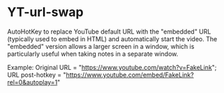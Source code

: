 # YT-url-swap
AutoHotKey to replace YouTube default URL with the "embedded" URL (typically used to embed in HTML) and automatically start the video. The "embedded" version allows a larger screen in a window, which is particularly useful when taking notes in a separate window.

Example: Original URL = "https://www.youtube.com/watch?v=FakeLink"; URL post-hotkey = "https://www.youtube.com/embed/FakeLink?rel=0&autoplay=1"
